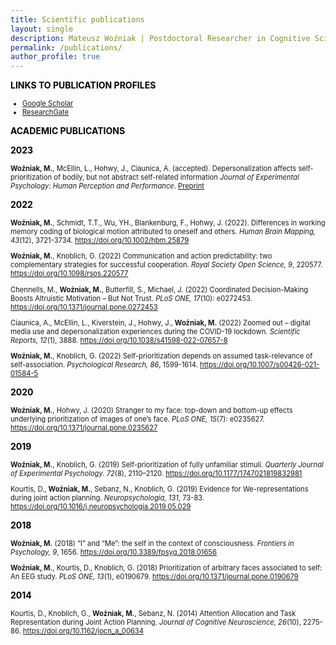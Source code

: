 ```yaml
---
title: Scientific publications
layout: single
description: Mateusz Woźniak | Postdoctoral Researcher in Cognitive Science | Central European University
permalink: /publications/
author_profile: true
---
```



<p><span style="color: #000000;"><strong>LINKS TO PUBLICATION PROFILES</strong></span></p>
<ul style="font-size: 80%;">
  <p style="text-align:center;">
    <li><a href="https://scholar.google.de/citations?user=LDYVfiQAAAAJ&hl=en" target="_blank">Google Scholar</a></li>
    <li><a href="https://www.researchgate.net/profile/Mateusz-Wozniak-6" target="_blank">ResearchGate</a></li>
  </p>
</ul>

<p><span style="color: #000000;"><strong>ACADEMIC PUBLICATIONS</strong></span></p>

<p><span style="color: #000000;"><strong>2023</strong></span></p>

<p style="font-size: 80%;"><b>Woźniak, M.</b>, McEllin, L., Hohwy, J., Ciaunica, A. (accepted). Depersonalization affects self-prioritization of bodily, but not abstract self-related information <i>Journal of Experimental Psychology: Human Perception and Performance</i>. <a href="https://psyarxiv.com/gsfy3" target="_blank">Preprint</a></p>

<p><span style="color: #000000;"><strong>2022</strong></span></p>

<p style="font-size: 80%;"><b>Woźniak, M.</b>, Schmidt, T.T., Wu, YH., Blankenburg, F., Hohwy, J. (2022). Differences in working memory coding of biological motion attributed to oneself and others. <i>Human Brain Mapping, 43</i>(12), 3721-3734. <a href="https://doi.org/10.1002/hbm.25879" target="_blank">https://doi.org/10.1002/hbm.25879</a></p>

<p style="font-size: 80%;"><b>Woźniak, M.</b>, Knoblich, G. (2022) Communication and action predictability: two complementary strategies for successful cooperation. <i>Royal Society Open Science, 9</i>, 220577. <a href="https://doi.org/10.1098/rsos.220577" target="_blank">https://doi.org/10.1098/rsos.220577</a></p>

<p style="font-size: 80%;">Chennells, M., <b>Woźniak, M.</b>, Butterfill, S., Michael, J. (2022) Coordinated Decision-Making Boosts Altruistic Motivation – But Not Trust. <i>PLoS ONE, 17</i>(10): e0272453. <a href="https://doi.org/10.1371/journal.pone.0272453" target="_blank">https://doi.org/10.1371/journal.pone.0272453</a></p>

<p style="font-size: 80%;">Ciaunica, A., McEllin, L., Kiverstein, J., Hohwy, J., <b>Woźniak, M.</b> (2022) Zoomed out – digital media use and depersonalization experiences during the COVID-19 lockdown. <i>Scientific Reports, 12</i>(1), 3888. <a href="https://doi.org/10.1038/s41598-022-07657-8" target="_blank">https://doi.org/10.1038/s41598-022-07657-8</a></p>

<p style="font-size: 80%;"><b>Woźniak, M.</b>, Knoblich, G. (2022) Self-prioritization depends on assumed task-relevance of self-association. <i>Psychological Research, 86</i>, 1599-1614. <a href="https://doi.org/10.1007/s00426-021-01584-5" target="_blank">https://doi.org/10.1007/s00426-021-01584-5</a></p>

<p><span style="color: #000000;"><strong>2020</strong></span></p>

<p style="font-size: 80%;"><b>Woźniak, M.</b>, Hohwy, J. (2020) Stranger to my face: top-down and bottom-up effects underlying prioritization of images of one’s face. <i>PLoS ONE, 15</i>(7): e0235627. <a href="https://doi.org/10.1371/journal.pone.0235627" target="_blank">https://doi.org/10.1371/journal.pone.0235627</a></p>

<p><span style="color: #000000;"><strong>2019</strong></span></p>

<p style="font-size: 80%;"><b>Woźniak, M.</b>, Knoblich, G. (2019) Self-prioritization of fully unfamiliar stimuli. <i>Quarterly Journal of Experimental Psychology. 72</i>(8), 2110–2120. <a href="https://doi.org/10.1177/1747021819832981" target="_blank">https://doi.org/10.1177/1747021819832981</a></p>

<p style="font-size: 80%;">Kourtis, D., <b>Woźniak, M.</b>, Sebanz, N., Knoblich, G. (2019) Evidence for We-representations during joint action planning. <i>Neuropsychologia, 131</i>, 73-83. <a href="https://doi.org/10.1016/j.neuropsychologia.2019.05.029" target="_blank">https://doi.org/10.1016/j.neuropsychologia.2019.05.029</a></p>

<p><span style="color: #000000;"><strong>2018</strong></span></p>

<p style="font-size: 80%;"><b>Woźniak, M.</b> (2018) “I” and “Me”: the self in the context of consciousness. <i>Frontiers in Psychology, 9</i>, 1656. <a href="https://doi.org/10.3389/fpsyg.2018.01656" target="_blank">https://doi.org/10.3389/fpsyg.2018.01656</a></p>

<p style="font-size: 80%;"><b>Woźniak, M.</b>, Kourtis, D., Knoblich, G. (2018) Prioritization of arbitrary faces associated to self: An EEG study. <i>PLoS ONE, 13</i>(1), e0190679. <a href="https://doi.org/10.1371/journal.pone.0190679" target="_blank">https://doi.org/10.1371/journal.pone.0190679</a></p>

<p><span style="color: #000000;"><strong>2014</strong></span></p>

<p style="font-size: 80%;">Kourtis, D., Knoblich, G., <b>Woźniak, M.</b>, Sebanz, N. (2014) Attention Allocation and Task Representation during Joint Action Planning. <i>Journal of Cognitive Neuroscience, 26</i>(10), 2275-86. <a href="https://doi.org/10.1162/jocn_a_00634" target="_blank">https://doi.org/10.1162/jocn_a_00634</a></p>


